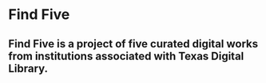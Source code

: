 # Find Five
## Find Five is a project of five curated digital works from institutions associated with Texas Digital Library.
